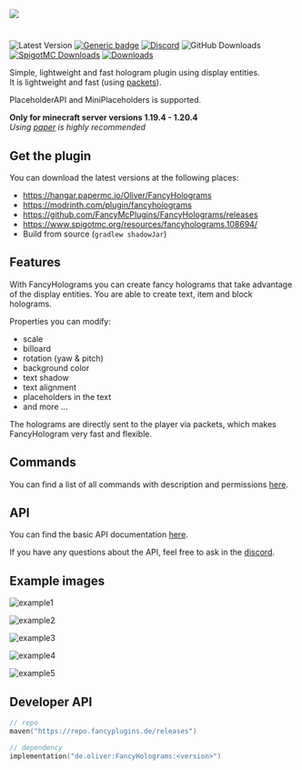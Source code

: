 ![](fancyholograms_title.png)

#

![Latest Version](https://img.shields.io/github/v/release/FancyMcPlugins/FancyHolograms?style=flat-square)
[![Generic badge](https://img.shields.io/badge/folia-supported-green.svg)](https://shields.io/)
[![Discord](https://img.shields.io/discord/899740810956910683?color=7289da&logo=Discord&label=Discord&style=flat-square)](https://discord.gg/ZUgYCEJUEx)
![GitHub Downloads](https://img.shields.io/github/downloads/FancyMcPlugins/FancyHolograms/total?logo=GitHub&style=flat-square)
[![SpigotMC Downloads](https://badges.spiget.org/resources/downloads/spigotmc-orange-108694.svg)](https://www.spigotmc.org/resources/fancy-holograms-1-19-4.108694/)
[![Downloads](https://img.shields.io/modrinth/dt/fancyholograms?color=00AF5C&label=modrinth&style=flat&logo=modrinth)](https://modrinth.com/plugin/fancyholograms/versions)

Simple, lightweight and fast hologram plugin using display entities.<br>
It is lightweight and fast (using [packets](https://wiki.vg/Protocol)).

PlaceholderAPI and MiniPlaceholders is supported.

**Only for minecraft server versions 1.19.4 - 1.20.4**<br>
_Using [paper](https://papermc.io/downloads) is highly recommended_

## Get the plugin

You can download the latest versions at the following places:

- https://hangar.papermc.io/Oliver/FancyHolograms
- https://modrinth.com/plugin/fancyholograms
- https://github.com/FancyMcPlugins/FancyHolograms/releases
- https://www.spigotmc.org/resources/fancyholograms.108694/
- Build from source (``gradlew shadowJar``)

## Features

With FancyHolograms you can create fancy holograms that take advantage of the display entities. You are able to create
text, item and block holograms.

Properties you can modify:

- scale
- billoard
- rotation (yaw & pitch)
- background color
- text shadow
- text alignment
- placeholders in the text
- and more ...

The holograms are directly sent to the player via packets, which makes FancyHologram very fast and flexible.

## Commands

You can find a list of all commands with description and permissions [here](docs/commands.md).

## API

You can find the basic API documentation [here](docs/api/getting-started.md).

If you have any questions about the API, feel free to ask in the [discord](https://discord.gg/ZUgYCEJUEx).

## Example images

![example1](exampleImages/example1.png)

![example2](exampleImages/example2.png)

![example3](exampleImages/example3.png)

![example4](exampleImages/example4.png)

![example5](exampleImages/example5.png)

## Developer API

```kotlin
// repo
maven("https://repo.fancyplugins.de/releases")

// dependency
implementation("de.oliver:FancyHolograms:<version>")
```